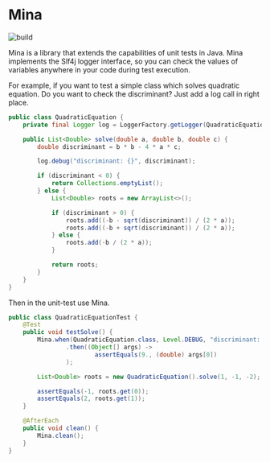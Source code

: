 # Mina

![build](https://github.com/kefirfromperm/mina/actions/workflows/gradle.yml/badge.svg)

Mina is a library that extends the capabilities of unit tests in Java. Mina implements the Slf4j logger interface, so
you can check the values of variables anywhere in your code during test execution.

For example, if you want to test a simple class which solves quadratic equation. Do you want to check the discriminant?
Just add a log call in right place.

```java
public class QuadraticEquation {
    private final Logger log = LoggerFactory.getLogger(QuadraticEquation.class);

    public List<Double> solve(double a, double b, double c) {
        double discriminant = b * b - 4 * a * c;

        log.debug("discriminant: {}", discriminant);

        if (discriminant < 0) {
            return Collections.emptyList();
        } else {
            List<Double> roots = new ArrayList<>();

            if (discriminant > 0) {
                roots.add((-b - sqrt(discriminant)) / (2 * a));
                roots.add((-b + sqrt(discriminant)) / (2 * a));
            } else {
                roots.add(-b / (2 * a));
            }

            return roots;
        }
    }
}
```

Then in the unit-test use Mina.

```java
public class QuadraticEquationTest {
    @Test
    public void testSolve() {
        Mina.when(QuadraticEquation.class, Level.DEBUG, "discriminant: {}")
                .then((Object[] args) ->
                        assertEquals(9., (double) args[0])
                );

        List<Double> roots = new QuadraticEquation().solve(1, -1, -2);

        assertEquals(-1, roots.get(0));
        assertEquals(2, roots.get(1));
    }

    @AfterEach
    public void clean() {
        Mina.clean();
    }
}
```

